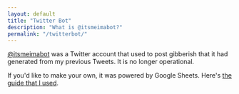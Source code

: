 ```yaml
---
layout: default
title: "Twitter Bot"
description: "What is @itsmeimabot?"
permalink: "/twitterbot/"
---
```


[@itsmeimabot](https://twitter.com/itsmeimabot) was a Twitter account that used to post gibberish that it had generated from my previous Tweets. It is no longer operational.

If you'd like to make your own, it was powered by Google Sheets. Here's [the guide that I used](https://www.zachwhalen.net/posts/how-to-make-a-twitter-bot-with-google-spreadsheets-version-04/).